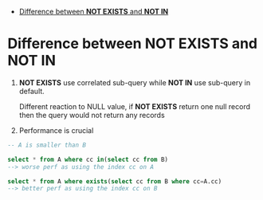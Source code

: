 - [Difference between **NOT EXISTS** and **NOT IN**](#difference-between-not-exists-and-not-in)


# Difference between **NOT EXISTS** and **NOT IN**


1. **NOT EXISTS** use correlated sub-query while **NOT IN** use sub-query in default.

    Different reaction to NULL value, if **NOT EXISTS** return one null record then the query would not return any records

2. Performance is crucial 

```sql
-- A is smaller than B

select * from A where cc in(select cc from B)　　
--> worse perf as using the index cc on A

select * from A where exists(select cc from B where cc=A.cc)　　
--> better perf as using the index cc on B
```


